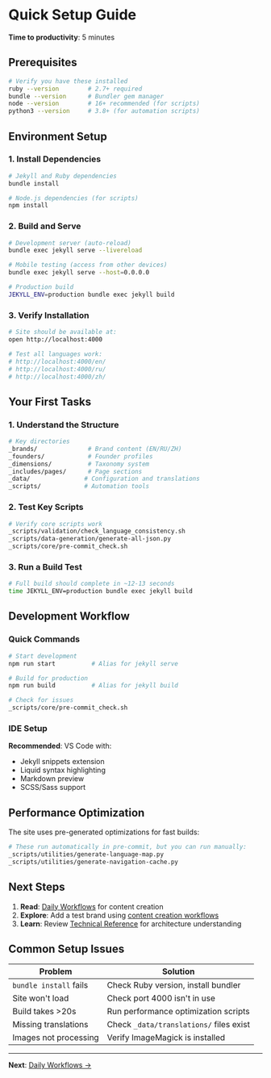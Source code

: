 # Quick Setup Guide

**Time to productivity**: 5 minutes

## Prerequisites

```bash
# Verify you have these installed
ruby --version        # 2.7+ required
bundle --version      # Bundler gem manager
node --version        # 16+ recommended (for scripts)
python3 --version     # 3.8+ (for automation scripts)
```

## Environment Setup

### 1. Install Dependencies
```bash
# Jekyll and Ruby dependencies
bundle install

# Node.js dependencies (for scripts)
npm install
```

### 2. Build and Serve
```bash
# Development server (auto-reload)
bundle exec jekyll serve --livereload

# Mobile testing (access from other devices)
bundle exec jekyll serve --host=0.0.0.0

# Production build
JEKYLL_ENV=production bundle exec jekyll build
```

### 3. Verify Installation
```bash
# Site should be available at:
open http://localhost:4000

# Test all languages work:
# http://localhost:4000/en/
# http://localhost:4000/ru/  
# http://localhost:4000/zh/
```

## Your First Tasks

### 1. Understand the Structure
```bash
# Key directories
_brands/              # Brand content (EN/RU/ZH)
_founders/            # Founder profiles
_dimensions/          # Taxonomy system
_includes/pages/      # Page sections
_data/               # Configuration and translations
_scripts/            # Automation tools
```

### 2. Test Key Scripts
```bash
# Verify core scripts work
_scripts/validation/check_language_consistency.sh
_scripts/data-generation/generate-all-json.py
_scripts/core/pre-commit_check.sh
```

### 3. Run a Build Test
```bash
# Full build should complete in ~12-13 seconds
time JEKYLL_ENV=production bundle exec jekyll build
```

## Development Workflow

### Quick Commands
```bash
# Start development
npm run start          # Alias for jekyll serve

# Build for production  
npm run build          # Alias for jekyll build

# Check for issues
_scripts/core/pre-commit_check.sh
```

### IDE Setup
**Recommended**: VS Code with:
- Jekyll snippets extension
- Liquid syntax highlighting
- Markdown preview
- SCSS/Sass support

## Performance Optimization

The site uses pre-generated optimizations for fast builds:

```bash
# These run automatically in pre-commit, but you can run manually:
_scripts/utilities/generate-language-map.py
_scripts/utilities/generate-navigation-cache.py
```

## Next Steps

1. **Read**: [Daily Workflows](daily-workflows.md) for content creation
2. **Explore**: Add a test brand using [content creation workflows](daily-workflows.md#content-creation)
3. **Learn**: Review [Technical Reference](technical-reference.md) for architecture understanding

## Common Setup Issues

| Problem | Solution |
|---------|----------|
| `bundle install` fails | Check Ruby version, install bundler |
| Site won't load | Check port 4000 isn't in use |
| Build takes >20s | Run performance optimization scripts |
| Missing translations | Check `_data/translations/` files exist |
| Images not processing | Verify ImageMagick is installed |

---

**Next**: [Daily Workflows →](daily-workflows.md)